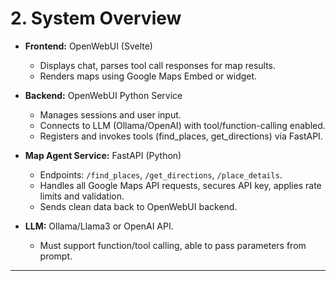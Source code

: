 # 2. System Overview

- **Frontend:** OpenWebUI (Svelte)
  - Displays chat, parses tool call responses for map results.
  - Renders maps using Google Maps Embed or widget.

- **Backend:** OpenWebUI Python Service
  - Manages sessions and user input.
  - Connects to LLM (Ollama/OpenAI) with tool/function-calling enabled.
  - Registers and invokes tools (find_places, get_directions) via FastAPI.

- **Map Agent Service:** FastAPI (Python)
  - Endpoints: `/find_places`, `/get_directions`, `/place_details`.
  - Handles all Google Maps API requests, secures API key, applies rate limits and validation.
  - Sends clean data back to OpenWebUI backend.

- **LLM:** Ollama/Llama3 or OpenAI API.
  - Must support function/tool calling, able to pass parameters from prompt.

---
